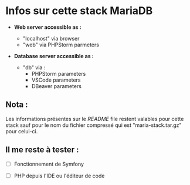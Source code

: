 # Infos sur cette stack MariaDB

  
- **Web server accessible as :**
  - "localhost" via browser
  - "web" via PHPStorm parmeters
  
- **Database server accessible as :**
  - "db" via :
    - PHPStorm parameters
    - VSCode parameters
    - DBeaver parameters

## Nota :
Les informations présentes sur le _README_ file restent valables pour cette stack sauf pour le nom du fichier compressé qui est "maria-stack.tar.gz" pour celui-ci.
  
## Il me reste à tester :

- [ ] Fonctionnement de Symfony
  
- [ ] PHP depuis l'IDE ou l'éditeur de code